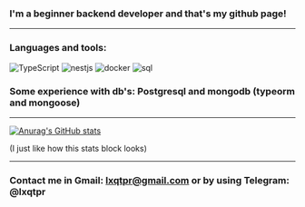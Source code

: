 ### I'm a beginner backend developer and that's my github page!

<hr>

### Languages and tools:

![TypeScript](https://img.shields.io/badge/-TypeScript-323330?style=for-the-badge&logo=typescript)
![nestjs](https://img.shields.io/badge/-nestjs-323330?style=for-the-badge&logo=nestjs)
![docker](https://img.shields.io/badge/-docker-323330?style=for-the-badge&logo=docker)
![sql](https://img.shields.io/badge/-sql-323330?style=for-the-badge&logo=mysql)

### Some experience with db's: Postgresql and mongodb (typeorm and mongoose)

<hr>

[![Anurag's GitHub stats](https://github-readme-stats.vercel.app/api?username=ajiways&show_icons=true&theme=dracula)](https://github.com/anuraghazra/github-readme-stats)

(I just like how this stats block looks)

<hr>

### Contact me in Gmail: lxqtpr@gmail.com or by using Telegram: @lxqtpr
